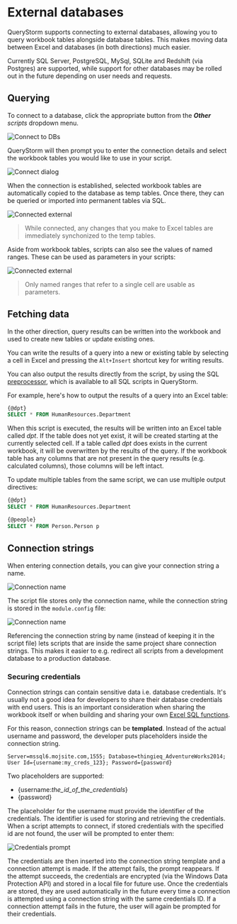 # External databases

QueryStorm supports connecting to external databases, allowing you to query workbook tables alongside database tables. This makes moving data between Excel and databases (in both directions) much easier.

Currently SQL Server, PostgreSQL, MySql, SQLite and Redshift (via Postgres) are supported, while support for other databases may be rolled out in the future depending on user needs and requests.

## Querying
To connect to a database, click the appropriate button from the ***Other** scripts* dropdown menu.

![Connect to DBs](../../Images/other_scripts.png)

QueryStorm will then prompt you to enter the connection details and select the workbook tables you would like to use in your script. 

![Connect dialog](../../Images/connect_dialog.png)

When the connection is established, selected workbook tables are automatically copied to the database as temp tables. Once there, they can be queried or imported into permanent tables via SQL.

![Connected external](../../Images/connected_external.png?v=1 "Connected to external SQL Server")

> While connected, any changes that you make to Excel tables are immediately synchonized to the temp tables. 

Aside from workbook tables, scripts can also see the values of named ranges. These can be used as parameters in your scripts: 

![Connected external](../../Images/sql_cell_parameter.png "Connected to external SQL Server")

> Only named ranges that refer to a single cell are usable as parameters.

## Fetching data

In the other direction, query results can be written into the workbook and used to create new tables or update existing ones. 

You can write the results of a query into a new or existing table by selecting a cell in Excel and pressing the `Alt+Insert` shortcut key for writing results.

You can also output the results directly from the script, by using the SQL [preprocessor](todo), which is available to all SQL scripts in QueryStorm.

For example, here's how to output the results of a query into an Excel table:
```sql
{@dpt}
SELECT * FROM HumanResources.Department
```   
When this script is executed, the results will be written into an Excel table called *dpt*. If the table does not yet exist, it will be created starting at the currently selected cell. If a table called *dpt* does exists in the current workbook, it will be overwritten by the results of the query. If the workbook table has any columns that are not present in the query results (e.g. calculated columns), those columns will be left intact.

To update multiple tables from the same script, we can use multiple output directives:

```sql
{@dpt}
SELECT * FROM HumanResources.Department

{@people}
SELECT * FROM Person.Person p
```

## Connection strings

When entering connection details, you can give your connection string a name.

![Connection name](../../Images/connection_name_1.png)

The script file stores only the connection name, while the connection string is stored in the `module.config` file:

![Connection name](../../Images/connection_name_2.png)

Referencing the connection string by name (instead of keeping it in the script file) lets scripts that are inside the same project share connection strings. This makes it easier to e.g. redirect all scripts from a development database to a production database.

### Securing credentials

Connection strings can contain sensitive data i.e. database credentials. It's usually not a good idea for developers to share their database credentials with end users. This is an important consideration when sharing the workbook itself or when building and sharing your own [Excel SQL functions](todo).

For this reason, connection strings can be **templated**. Instead of the actual username and password, the developer puts placeholders inside the connection string. 

```
Server=mssql6.mojsite.com,1555; Database=thingieq_AdventureWorks2014; User Id={username:my_creds_123}; Password={password}
```

Two placeholders are supported:
- {username:*the_id_of_the_credentials*}
- {password}

The placeholder for the username must provide the identifier of the credentials. The identifier is used for storing and retrieving the credentials. When a script attempts to connect, if stored credentials with the specified id are not found, the user will be prompted to enter them:

![Credentials prompt](../../Images/credentials_promt.png)

The credentials are then inserted into the connection string template and a connection attempt is made. If the attempt fails, the prompt reappears. If the attempt succeeds, the credentials are encrypted (via the Windows Data Protection API) and stored in a local file for future use. Once the credentials are stored, they are used automatically in the future every time a connection is attempted using a connection string with the same credentials ID. If a connection attempt fails in the future, the user will again be prompted for their credentials. 